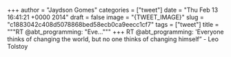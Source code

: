 
+++
author = "Jaydson Gomes"
categories = ["tweet"]
date = "Thu Feb 13 16:41:21 +0000 2014"
draft = false
image = "{TWEET_IMAGE}"
slug = "c1883042c408d5078868bed58ecb0ca9eecc1cf7"
tags = ["tweet"]
title = """RT @abt_programming: "Eve..."""
+++
RT @abt_programming: 'Everyone thinks of changing the world, but no one thinks of changing himself” - Leo Tolstoy
